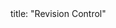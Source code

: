 <frontmatter>
title: "Revision Control"
</frontmatter>

<include src="navbar.md" boilerplate />

<include src="container-inPage-asFlat.md" boilerplate />